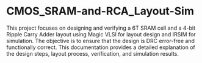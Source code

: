 # CMOS_SRAM-and-RCA_Layout-Sim
   This project focuses on designing and verifying a 6T SRAM cell and a 4-bit Ripple Carry Adder layout using Magic VLSI for layout design and IRSIM for simulation. The objective is to ensure that the design is DRC error-free and functionally correct. This documentation provides a detailed explanation of the design steps, layout process, verification, and simulation results.
